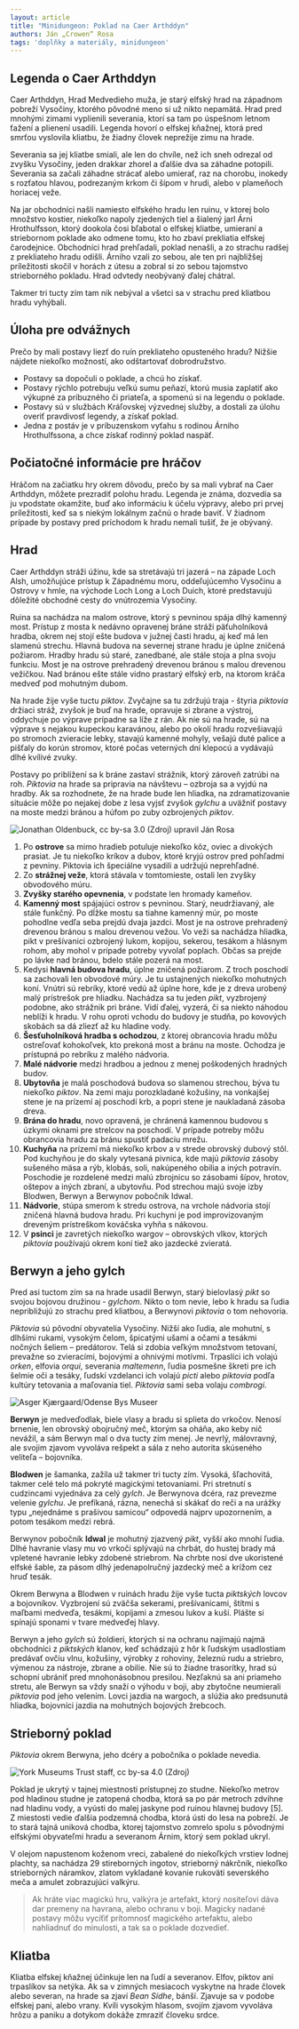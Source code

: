 ```yaml
---
layout: article
title: "Minidungeon: Poklad na Caer Arthddyn"
authors: Ján „Crowen“ Rosa
tags: 'doplňky a materiály, minidungeon'
---
```


## Legenda o Caer Arthddyn

Caer Arthddyn, Hrad Medvedieho muža, je starý elfský hrad na západnom pobreží Vysočiny, ktorého pôvodné meno si už nikto nepamätá. Hrad pred mnohými zimami vyplienili severania, ktorí sa tam po úspešnom letnom ťažení a plienení usadili. Legenda hovorí o elfskej kňažnej, ktorá pred smrťou vyslovila kliatbu, že žiadny človek neprežije zimu na hrade.

Severania sa jej kliatbe smiali, ale len do chvíle, než ich sneh odrezal od zvyšku Vysočiny, jeden drakkar zhorel a ďalšie dva sa záhadne potopili. Severania sa začali záhadne strácať alebo umierať, raz na chorobu, inokedy s rozťatou hlavou, podrezaným krkom či šípom v hrudi, alebo v plameňoch horiacej veže.

Na jar obchodníci našli namiesto elfského hradu len ruinu, v ktorej bolo množstvo kostier, niekoľko napoly zjedených tiel a šialený jarl Árni Hrothulfsson, ktorý dookola čosi bľabotal o elfskej kliatbe, umieraní a striebornom poklade ako odmene tomu, kto ho zbaví prekliatia elfskej čarodejnice. Obchodníci hrad prehľadali, poklad nenašli, a zo strachu radšej z prekliateho hradu odišli. Árniho vzali zo sebou, ale ten pri najbližšej príležitosti skočil v horách z útesu a zobral si zo sebou tajomstvo strieborného pokladu. Hrad odvtedy neobývaný ďalej chátral.

Takmer tri tucty zím tam nik nebýval a všetci sa v strachu pred kliatbou hradu vyhýbali.

## Úloha pre odvážnych

Prečo by mali postavy liezť do ruín prekliateho opusteného hradu? Nižšie nájdete niekoľko možností, ako odštartovať dobrodružstvo.

- Postavy sa dopočuli o poklade, a chcú ho získať.
- Postavy rýchlo potrebuju veľkú sumu peňazí, ktorú musia zaplatiť ako výkupné za príbuzného či priateľa, a spomenú si na legendu o poklade.
- Postavy sú v službách Kráľovskej výzvednej služby, a dostali za úlohu overiť pravdivosť legendy, a získať poklad.
- Jedna z postáv je v príbuzenskom vyťahu s rodinou Árniho Hrothulfssona, a chce získať rodinný poklad naspäť.

## Počiatočné informácie pre hráčov

Hráčom na začiatku hry okrem dôvodu, prečo by sa mali vybrať na Caer Arthddyn, môžete prezradiť polohu hradu. Legenda je známa, dozvedia sa ju vpodstate okamžite, buď ako informáciu k účelu výpravy, alebo pri prvej príležitosti, keď sa s niekým lokálnym začnú o hrade baviť. V žiadnom prípade by postavy pred príchodom k hradu nemali tušiť, že je obývaný.

## Hrad

Caer Arthddyn stráži úžinu, kde sa stretávajú tri jazerá – na západe Loch Alsh, umožňujúce prístup k Západnému moru, oddeľujúcemho Vysočinu a Ostrovy v hmle, na východe Loch Long a Loch Duich, ktoré predstavujú dôležité obchodné cesty do vnútrozemia Vysočiny.

Ruina sa nachádza na malom ostrove, ktorý s pevninou spája dlhý kamenný most. Prístup z mosta k nedávno opravenej bráne stráži päťuholníková hradba, okrem nej stojí ešte budova v južnej časti hradu, aj keď má len slamenú strechu. Hlavná budova na severnej strane hradu je úplne zničená požiarom. Hradby hradu sú staré, zanedbané, ale stále stoja a plna svoju funkciu. Most je na ostrove prehradený drevenou bránou s malou drevenou vežičkou. Nad bránou ešte stále vidno prastarý elfský erb, na ktorom kráča medveď pod mohutným dubom.

Na hrade žije vyše tuctu _piktov_. Zvyčajne sa tu zdržujú traja - štyria _piktovia_ držiaci stráž, zvyšok je buď na hrade, opravuje si zbrane a výstroj, oddychuje po výprave prípadne sa líže z rán. Ak nie sú na hrade, sú na výprave s nejakou kupeckou karavánou, alebo po okolí hradu rozvešiavajú po stromoch zvieracie lebky, stavajú kamenné mohyly, vešajú duté palice a pišťaly do korún stromov, ktoré počas veterných dní klepocú a vydávajú dlhé kvílivé zvuky.

Postavy po priblížení sa k bráne zastaví strážnik, ktorý zároveň zatrúbi na roh. _Piktovia_ na hrade sa pripravia na návštevu – ozbroja sa a vyjdú na hradby. Ak sa rozhodnete, že na hrade bude len hliadka, na zdramatizovanie situácie môže po nejakej dobe z lesa vyjsť zvyšok _gylchu_ a uväžniť postavy na moste medzi bránou a húfom po zuby ozbrojených _piktov_.

![Jonathan Oldenbuck, <a href="http://creativecommons.org/licenses/by-sa/3.0">cc by-sa 3.0</a> (<a href="https://en.wikipedia.org/wiki/Eilean_Donan#/media/File:Eilean_Donan_plan_4.png">Zdroj</a>)             upravil Ján Rosa](crowen-mapa-opt.jpg)

1. Po __ostrove__ sa mimo hradieb potuluje niekoľko kôz, oviec a divokých prasiat. Je tu niekoľko kríkov a dubov, ktoré kryjú ostrov pred pohľadmi z pevniny. Piktovia ich špeciálne vysadili a udržujú neprehľadné.
1. Zo __strážnej veže__, ktorá stávala v tomtomieste, ostali len zvyšky obvodového múru.
1. __Zvyšky starého opevnenia__, v podstate len hromady kameňov.
1. __Kamenný most__ spájajúci ostrov s pevninou. Starý, neudržiavaný, ale stále funkčný. Po dĺžke mostu sa tiahne kamenný múr, po moste pohodlne vedľa seba prejdú dvaja jazdci. Most je na ostrove prehradený drevenou bránou s malou drevenou vežou. Vo veži sa nachádza hliadka, pikt v prešívanici ozbrojený lukom, kopijou, sekerou, tesákom a hlásnym rohom, aby mohol v prípade potreby vyvolať poplach. Občas sa prejde po lávke nad bránou, bdelo stále pozerá na most.
1. Kedysi __hlavná budova hradu__, úplne zničená požiarom. Z troch poschodí sa zachovali len obvodové múry. Je tu ustajnených niekoľko mohutných koní. Vnútri sú rebríky, ktoré vedú až úplne hore, kde je z dreva urobený malý prístrešok pre hliadku. Nachádza sa tu jeden _pikt_, vyzbrojený podobne, ako strážnik pri bráne. Vidí ďalej, vyzerá, či sa niekto náhodou neblíži k hradu. V rohu oproti vchodu do budovy je studňa, po kovových skobách sa dá zliezť až ku hladine vody.
1. __Šesťuholníková hradba s ochodzou__, z ktorej obrancovia hradu môžu ostreľovať kohokoľvek, kto prekoná most a bránu na moste. Ochodza je prístupná po rebríku z malého nádvoria.
1. __Malé nádvorie__ medzi hradbou a jednou z menej poškodených hradných budov.
1. __Ubytovňa__ je malá poschodová budova so slamenou strechou, býva tu niekoľko _piktov_. Na zemi maju porozkladané kožušiny, na vonkajšej stene je na prízemí aj poschodí krb, a popri stene je naukladaná zásoba dreva.
1. __Brána do hradu__, novo opravená, je chránená kamennou budovou s úzkymi oknami pre strelcov na poschodí. V prípade potreby môžu obrancovia hradu za bránu spustiť padaciu mrežu.
1. __Kuchyňa__ na prízemí má niekoľko krbov a v strede obrovský dubový stôl. Pod kuchyňou je do skaly vytesaná pivnica, kde majú _piktovia_ zásoby sušeného mäsa a rýb, klobás, soli, nakúpeného obilia a iných potravín. Poschodie je rozdelené medzi malú zbrojnicu so zásobami šípov, hrotov, oštepov a iných zbraní, a ubytovňu. Pod strechou majú svoje izby Blodwen, Berwyn a Berwynov pobočník Idwal.
1. __Nádvorie__, stúpa smerom k stredu ostrova, na vrchole nádvoria stojí zničená hlavná budova hradu. Pri kuchyni je pod improvizovaným dreveným prístreškom kováčska vyhňa s nákovou.
1. V __psinci__ je zavretých niekoľko wargov – obrovských vlkov, ktorých _piktovia_ používajú okrem koní tiež ako jazdecké zvieratá.

## Berwyn a jeho gylch

Pred asi tuctom zím sa na hrade usadil Berwyn, starý bielovlasý _pikt_ so svojou bojovou družinou - _gylchom_. Nikto o tom nevie, lebo k hradu sa ľudia nepribližujú zo strachu pred kliatbou, a Berwynovi _piktovia_ o tom nehovoria.

_Piktovia_ sú pôvodní obyvatelia Vysočiny. Nižší ako ľudia, ale mohutní, s dlhšími rukami, vysokým čelom, špicatými ušami a očami a tesákmi nočných šeliem – predátorov. Telá si zdobia veľkým množstvom tetovaní, prevažne so zvieracími, bojovými a ohnivými motívmi. Trpaslíci ich volajú _orken_, elfovia _orqui_, severania _maltemenn_, ľudia posmešne škreti pre ich šelmie oči a tesáky, ľudskí vzdelanci ich volajú _picti_ alebo _piktovia_ podľa kultúry tetovania a maľovania tiel. _Piktovia_ sami seba volaju _combrogi_.

![Asger Kjærgaard/Odense Bys Museer](four-views-of-the-valk-opt.jpg)

__Berwyn__ je medveďodlak, biele vlasy a bradu si splieta do vrkočov. Nenosí brnenie, len obrovský obojručný meč, ktorým sa oháňa, ako keby nič nevážil, a sám Berwyn mal o dva tucty zím menej. Je nevrlý, málovravný, ale svojim zjavom vyvoláva rešpekt a sála z neho autorita skúseného veliteľa – bojovníka.

__Blodwen__ je šamanka, zažila už takmer tri tucty zím. Vysoká, šľachovitá, takmer celé telo má pokryté magickými tetovaniami. Pri stretnutí s cudzincami vyjednáva za celý _gylch_. Je Berwynova dcéra, raz prevezme velenie _gylchu_. Je prefíkaná, rázna, nenechá si skákať do reči a na urážky typu „nejednáme s prašivou samicou“ odpovedá najprv upozornením, a potom tesákom medzi rebrá.

Berwynov pobočník __Idwal__ je mohutný zjazvený _pikt_, vyšší ako mnohí ľudia. Dlhé havranie vlasy mu vo vrkoči splývajú na chrbát, do hustej brady má vpletené havranie lebky zdobené striebrom. Na chrbte nosí dve ukoristené elfské šable, za pásom dlhý jedenapolručný jazdecký meč a krížom cez hruď tesák.

Okrem Berwyna a Blodwen v ruinách hradu žije vyše tucta _piktských_ lovcov a bojovníkov. Vyzbrojení sú zväčša sekerami, prešívanicami, štítmi s maľbami medveďa, tesákmi, kopijami a zmesou lukov a kuší. Plášte si spínajú sponami v tvare medveďej hlavy.

Berwyn a jeho _gylch_ sú žoldieri, ktorých si na ochranu najímajú najmä obchodníci z _piktských_ klanov, keď schádzajú z hôr k ľudským usadlostiam predávať ovčiu vlnu, kožušiny, výrobky z rohoviny, železnú rudu a striebro, výmenou za nástroje, zbrane a obilie. Nie sú to žiadne trasorítky, hrad sú schopní ubrániť pred mnohonásobnou presilou. Nezľaknú sa ani priameho stretu, ale Berwyn sa vždy snaží o výhodu v boji, aby zbytočne neumierali _piktovia_ pod jeho velením. Lovci jazdia na wargoch, a slúžia ako predsunutá hliadka, bojovníci jazdia na mohutných bojových žrebcoch.

## Strieborný poklad

_Piktovia_ okrem Berwyna, jeho dcéry a pobočníka o poklade nevedia.

![York Museums Trust staff, <a href="http://creativecommons.org/licenses/by-sa/4.0">cc by-sa 4.0</a> (<a href="https://en.wikipedia.org/wiki/Bedale_Hoard#/media/File:Bedale_Hoard_Group_YORYM_2014_149.jpg">Zdroj</a>)](bedale-hoard-group-yor-opt.jpg)

Poklad je ukrytý v tajnej miestnosti prístupnej zo studne. Niekoľko metrov pod hladinou studne je zatopená chodba, ktorá sa po pár metroch zdvihne nad hladinu vody, a vyústi do malej jaskyne pod ruinou hlavnej budovy [5]. Z miestosti vedie ďalšia podzemná chodba, ktorá ústi do lesa na pobreží. Je to stará tajná uniková chodba, ktorej tajomstvo zomrelo spolu s pôvodnými elfskými obyvateľmi hradu a severanom Árnim, ktorý sem poklad ukryl.

V olejom napustenom koženom vreci, zabalené do niekoľkých vrstiev lodnej plachty, sa nachádza 29 stireborných ingotov, strieborný nákrčník, niekoľko strieborných náramkov, zlatom vykladané kovanie rukoväti severského meča a amulet zobrazujúci valkýru.

> Ak hráte viac magickú hru, valkýra je artefakt, ktorý nositeľovi dáva dar premeny na havrana, alebo ochranu v boji. Magicky nadané postavy môžu vycíťiť prítomnosť magického artefaktu, alebo nahliadnuť do minulosti, a tak sa o poklade dozvedieť.

## Kliatba

Kliatba elfskej kňažnej účinkuje len na ľudí a severanov. Elfov, piktov ani trpaslíkov sa netýka. Ak sa v zimných mesiacoch vyskytne na hrade človek alebo severan, na hrade sa zjaví _Bean Sídhe_, bánší. Zjavuje sa v podobe elfskej pani, alebo vrany. Kvíli vysokým hlasom, svojím zjavom vyvoláva hrôzu a paniku a dotykom dokáže zmraziť človeku srdce.
